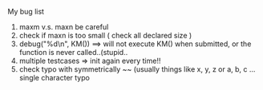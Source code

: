 My bug list

1. maxm v.s. maxn be careful
2. check if maxn is too small ( check all declared size )
3. debug("%d\n", KM()) ==> will not execute KM() when submitted, 
   or the function is never called..(stupid..
4. multiple testcases => init again every time!!
5. check typo with symmetrically ~~ (usually things like x, y, z or a, b, c ... single character typo
